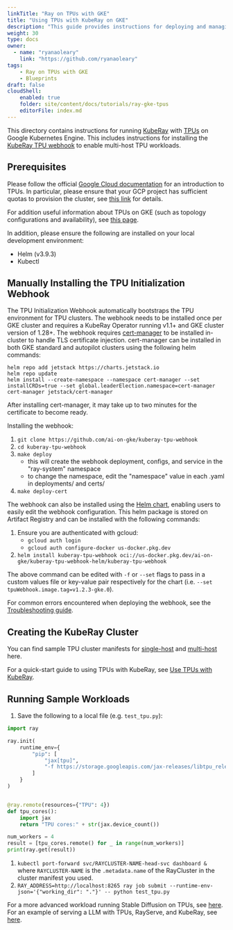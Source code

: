 ```yaml
---
linkTitle: "Ray on TPUs with GKE"
title: "Using TPUs with KubeRay on GKE"
description: "This guide provides instructions for deploying and managing Ray custom resources on Google Kubernetes Engine (GKE) with TPUs. It details how to install the KubeRay TPU webhook, an admission webhook which bootstraps required environment variables for TPU initialization and enables atomic scheduling of multi-host TPU workers on GKE nodepools. This guide also provides a sample workload to verify proper TPU initialization and links to more advanced workloads to run with TPUs and Ray on GKE."
weight: 30
type: docs
owner:
  - name: "ryanaoleary"
    link: "https://github.com/ryanaoleary"
tags:
    - Ray on TPUs with GKE
    - Blueprints
draft: false
cloudShell:
    enabled: true
    folder: site/content/docs/tutorials/ray-gke-tpus
    editorFile: index.md
---
```

This directory contains instructions for running [KubeRay](https://github.com/ray-project/kuberay) with [TPUs](https://cloud.google.com/tpu?hl=en) on Google Kubernetes Engine. This includes instructions for installing the [KubeRay TPU webhook](https://github.com/ai-on-gke/kuberay-tpu-webhook/tree/main) to enable multi-host TPU workloads.


## Prerequisites

Please follow the official [Google Cloud documentation](https://cloud.google.com/tpu/docs/tpus-in-gke) for an introduction to TPUs. In particular, please ensure that your GCP project has sufficient quotas to provision the cluster, see [this link](https://cloud.google.com/tpu/docs/tpus-in-gke#ensure-quotas) for details.

For addition useful information about TPUs on GKE (such as topology configurations and availability), see [this page](https://cloud.google.com/kubernetes-engine/docs/concepts/tpus).

In addition, please ensure the following are installed on your local development environment:
* Helm (v3.9.3)
* Kubectl


## Manually Installing the TPU Initialization Webhook

The TPU Initialization Webhook automatically bootstraps the TPU environment for TPU clusters. The webhook needs to be installed once per GKE cluster and requires a KubeRay Operator running v1.1+ and GKE cluster version of 1.28+. The webhook requires [cert-manager](https://github.com/cert-manager/cert-manager) to be installed in-cluster to handle TLS certificate injection. cert-manager can be installed in both GKE standard and autopilot clusters using the following helm commands:
```
helm repo add jetstack https://charts.jetstack.io
helm repo update
helm install --create-namespace --namespace cert-manager --set installCRDs=true --set global.leaderElection.namespace=cert-manager cert-manager jetstack/cert-manager
```
After installing cert-manager, it may take up to two minutes for the certificate to become ready.

Installing the webhook:
1. `git clone https://github.com/ai-on-gke/kuberay-tpu-webhook`
2. `cd kuberay-tpu-webhook`
3. `make deploy`
    - this will create the webhook deployment, configs, and service in the "ray-system" namespace
    - to change the namespace, edit the "namespace" value in each .yaml in deployments/ and certs/
4. `make deploy-cert`

The webhook can also be installed using the [Helm chart](https://github.com/ai-on-gke/kuberay-tpu-webhook/tree/main/helm-chart), enabling users to easily edit the webhook configuration. This helm package is stored on Artifact Registry and can be installed with the following commands:
1. Ensure you are authenticated with gcloud:
    - `gcloud auth login`
    - `gcloud auth configure-docker us-docker.pkg.dev`
3. `helm install kuberay-tpu-webhook oci://us-docker.pkg.dev/ai-on-gke/kuberay-tpu-webhook-helm/kuberay-tpu-webhook`

The above command can be edited with `-f` or `--set` flags to pass in a custom values file or key-value pair respectively for the chart (i.e. `--set tpuWebhook.image.tag=v1.2.3-gke.0`).

For common errors encountered when deploying the webhook, see the [Troubleshooting guide](https://github.com/ai-on-gke/kuberay-tpu-webhook/tree/main/Troubleshooting.md).


## Creating the KubeRay Cluster

You can find sample TPU cluster manifests for [single-host](https://github.com/ray-project/kuberay/blob/master/ray-operator/config/samples/ray-cluster.tpu-v4-singlehost.yaml) and [multi-host](https://github.com/ray-project/kuberay/blob/master/ray-operator/config/samples/ray-cluster.tpu-v4-multihost.yaml) here.

For a quick-start guide to using TPUs with KubeRay, see [Use TPUs with KubeRay](https://docs.ray.io/en/latest/cluster/kubernetes/user-guides/tpu.html).

## Running Sample Workloads

1. Save the following to a local file (e.g. `test_tpu.py`):

```python
import ray

ray.init(
    runtime_env={
        "pip": [
            "jax[tpu]",
            "-f https://storage.googleapis.com/jax-releases/libtpu_releases.html",
        ]
    }
)


@ray.remote(resources={"TPU": 4})
def tpu_cores():
    import jax
    return "TPU cores:" + str(jax.device_count())

num_workers = 4
result = [tpu_cores.remote() for _ in range(num_workers)]
print(ray.get(result))
```

1. `kubectl port-forward svc/RAYCLUSTER-NAME-head-svc dashboard &` where `RAYCLUSTER-NAME` is the
   `.metadata.name` of the RayCluster in the cluster manifest you used.
1. `RAY_ADDRESS=http://localhost:8265 ray job submit --runtime-env-json='{"working_dir": "."}' -- python test_tpu.py`

For a more advanced workload running Stable Diffusion on TPUs, see [here](https://cloud.google.com/kubernetes-engine/docs/add-on/ray-on-gke/tutorials/deploy-ray-serve-stable-diffusion-tpu). For an example of serving a LLM with TPUs, RayServe, and KubeRay, see [here](https://cloud.google.com/kubernetes-engine/docs/tutorials/serve-lllm-tpu-ray).
